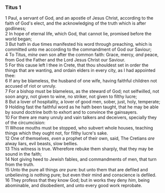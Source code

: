 ### Titus 1

1 Paul, a servant of God, and an apostle of Jesus Christ, according to the faith of God's elect, and the acknowledging of the truth which is after godliness;  
2 In hope of eternal life, which God, that cannot lie, promised before the world began;  
3 But hath in due times manifested his word through preaching, which is committed unto me according to the commandment of God our Saviour;  
4 To Titus, *mine* own son after the common faith: Grace, mercy, *and* peace, from God the Father and the Lord Jesus Christ our Saviour.  
5 For this cause left I thee in Crete, that thou shouldest set in order the things that are wanting, and ordain elders in every city, as I had appointed thee:  
6 If any be blameless, the husband of one wife, having faithful children not accused of riot or unruly.  
7 For a bishop must be blameless, as the steward of God; not selfwilled, not soon angry, not given to wine, no striker, not given to filthy lucre;  
8 But a lover of hospitality, a lover of good men, sober, just, holy, temperate;  
9 Holding fast the faithful word as he hath been taught, that he may be able by sound doctrine both to exhort and to convince the gainsayers.  
10 For there are many unruly and vain talkers and deceivers, specially they of the circumcision:  
11 Whose mouths must be stopped, who subvert whole houses, teaching things which they ought not, for filthy lucre's sake.  
12 One of themselves, *even* a prophet of their own, said, The Cretians *are* alway liars, evil beasts, slow bellies.  
13 This witness is true. Wherefore rebuke them sharply, that they may be sound in the faith;  
14 Not giving heed to Jewish fables, and commandments of men, that turn from the truth.  
15 Unto the pure all things *are* pure: but unto them that are defiled and unbelieving *is* nothing pure; but even their mind and conscience is defiled.  
16 They profess that they know God; but in works they deny *him*, being abominable, and disobedient, and unto every good work reprobate.  
